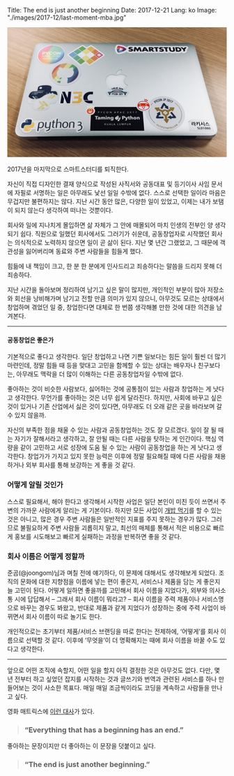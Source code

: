 Title: The end is just another beginning
Date: 2017-12-21
Lang: ko
Image: "./images/2017-12/last-moment-mba.jpg"

![The Last Moment](./images/2017-12/last-moment-mba.jpg)

2017년을 마지막으로 스마트스터디를 퇴직한다.

자신이 직접 디자인한 결재 양식으로 작성된 사직서와 공동대표 및 등기이사 사임 문서에 자필로 서명하는 일은 아무래도 낯선 일일 수밖에 없다.
스스로 선택한 일이라 마음은 무겁지만 불편하지는 않다.
지난 시간 동안 많은, 다양한 일이 있었고, 이제는 내가 보탬이 되지 않는다 생각하여 떠나는 것뿐이다.

회사와 일에 지나치게 몰입하면 삶 자체가 그 안에 매몰되어 마치 인생의 전부인 양 생각되기 쉽다.
직원으로 일했던 회사에서도 그러기가 쉬운데, 공동창업자로 시작했던 회사는 의식적으로 노력하지 않으면 일이 곧 삶이 된다.
지난 몇 년간 그랬었고, 그 때문에 객관성을 잃어버리며 동료와 주변 사람들을 힘들게 했다.

힘듦에 내 책임이 크고, 한 분 한 분에게 인사드리고 죄송하다는 말씀을 드리지 못해 더 죄송하다.

지난 시간을 돌아보며 정리하여 남기고 싶은 말이 많지만, 개인적인 부분이 많아 저장소와 회선을 낭비해가며 남기고 전할 만큼 의미가 있지 않으니,
아무것도 모르는 상태에서 창업하며 겪었던 일 중, 창업한다면 대체로 한 번쯤 생각해볼 만한 것에 대한 의견을 남겨본다.

----

#### 공동창업은 좋은가

기본적으로 좋다고 생각한다. 일단 창업하고 나면 기쁜 일보다는 힘든 일이 훨씬 더 많기 마련인데,
정말 힘들 때 등을 맞대고 고민을 함께할 수 있는 상대는 배우자나 친구보다는, 아무래도 맥락을 더 많이 이해하는 다른 공동창업자일 수밖에 없다.

좋아하는 것이 비슷한 사람보다, 싫어하는 것에 공통점이 있는 사람과 창업하는 게 낫다고 생각한다. 무언가를 좋아하는 것은 너무 쉽게 달라진다.
하지만, 사회에 바꾸고 싶은 것이 있거나 기존 산업에서 싫은 것이 있다면, 아무래도 더 오래 같은 곳을 바라보며 갈 수 있지 않을까.

자신의 부족한 점을 채울 수 있는 사람과 공동창업하는 것도 잘 모르겠다.
일이 잘 될 때는 자기가 잘해서라고 생각하고, 잘 안될 때는 다른 사람을 탓하는 게 인간이다.
핵심 역량을 같이 고민하고 서로 성장에 도움 될 수 있는 사람이 공동창업을 하는 게 낫다고 생각한다.
창업가가 가지고 있지 못한 능력은 이후에 정말 필요해질 때에 다른 사람을 채용하거나 외부 회사를 통해 보강하는 게 좋을 것 같다.


### 어떻게 알릴 것인가

스스로 필요해서, 해야 한다고 생각해서 시작한 사업은 일단 본인이 미친 듯이 쓰면서 주변의 가까운 사람에게 알리는 게 기본이다.
하지만 모든 사업이 [개밥 먹기](http://www.piedpipersent.com/%EA%B0%9C%EB%B0%A5-%EB%A8%B9%EA%B8%B0eating-your-own-dog-food/)를 할 수 있는 것은 아니고, 많은 경우 주변 사람들은 일반적인 지표를 주지 못하는 경우가 많다.
그러므로 불필요하게 주변 사람들 괴롭히지 말고, 최선의 매체를 통해서 적은 비용으로 빠르게 홍보를 시도해보고 빠르게 실패하는 과정을 반복하면 좋을 것 같다.


### 회사 이름은 어떻게 정할까

준곰(@joongom)님과 며칠 전에 얘기하다, 이 문제에 대해서도 생각해보게 되었다.
조직의 문화에 대한 지향점을 이름에 넣는 편이 좋은지, 서비스나 제품을 담는 게 좋은지 늘 고민이 된다.
어떻게 일하면 좋을까를 고민해서 회사 이름을 지었다가, 외부와 의사소통 시에 답답해서 – 그래서 회사 이름이 뭐라고? – 회사 이름을 주력 제품이나 서비스명으로 바꾸는 경우도 봐왔고, 반대로 제품과 같게 지었다가 성장하는 중에 주력 사업이 바뀌면서 회사 이름이 따로 놀기도 한다.

개인적으로는 초기부터 제품/서비스 브랜딩을 따로 한다는 전제하에, ‘어떻게’를 회사 이름으로 선택할 것 같다.
이후에 ‘무엇을’이 더 명확해지는 때에 회사 이름을 바꿀 수도 있다고 생각한다.

----

앞으로 어떤 조직에 속할지, 어떤 일을 할지 아직 결정한 것은 아무것도 없다.
다만, 몇 년 전부터 하고 싶었던 잡지를 시작하는 것과 글쓰기와 번역과 관련된 서비스를 하나 만들어보는 것이 사소한 목표다.
매일 매일 조금씩이라도 코딩을 계속하고 사람들을 만나고 싶다.


영화 매트릭스에 [이런 대사](https://www.youtube.com/watch?v=5wqd-ETXrOw)가 있다.

> ### “Everything that has a beginning has an end.”

좋아하는 문장이지만 더 좋아하는 이 문장을 덧붙이고 싶다.

> ### “The end is just another beginning.”
